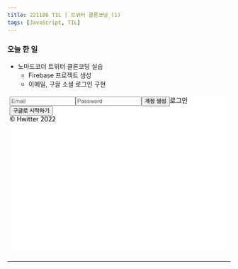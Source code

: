 ```yaml
---
title: 221106 TIL | 트위터 클론코딩_(1)
tags: [JavaScript, TIL]
---
```


### 오늘 한 일

- 노마드코더 트위터 클론코딩 실습
    - Firebase 프로젝트 생성
    - 이메일, 구글 소셜 로그인 구현

![Untitled](images/twitter-clone-coding.png)

---
